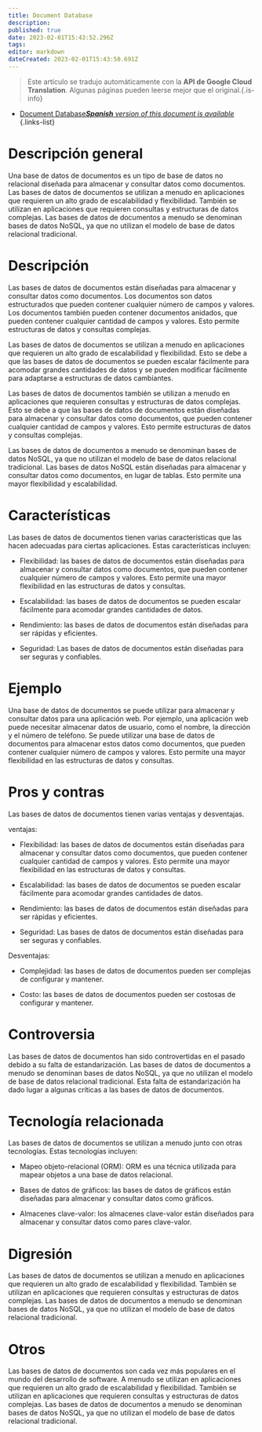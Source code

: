 ```yaml
---
title: Document Database
description: 
published: true
date: 2023-02-01T15:43:52.296Z
tags: 
editor: markdown
dateCreated: 2023-02-01T15:43:50.691Z
---
```


> Este artículo se tradujo automáticamente con la **API de Google Cloud Translation**.
Algunas páginas pueden leerse mejor que el original.{.is-info}

- [Document Database***Spanish** version of this document is available*](/es/Knowledge-base/Dictionary/document-database)
{.links-list}

# Descripción general
Una base de datos de documentos es un tipo de base de datos no relacional diseñada para almacenar y consultar datos como documentos. Las bases de datos de documentos se utilizan a menudo en aplicaciones que requieren un alto grado de escalabilidad y flexibilidad. También se utilizan en aplicaciones que requieren consultas y estructuras de datos complejas. Las bases de datos de documentos a menudo se denominan bases de datos NoSQL, ya que no utilizan el modelo de base de datos relacional tradicional.

# Descripción
Las bases de datos de documentos están diseñadas para almacenar y consultar datos como documentos. Los documentos son datos estructurados que pueden contener cualquier número de campos y valores. Los documentos también pueden contener documentos anidados, que pueden contener cualquier cantidad de campos y valores. Esto permite estructuras de datos y consultas complejas.

Las bases de datos de documentos se utilizan a menudo en aplicaciones que requieren un alto grado de escalabilidad y flexibilidad. Esto se debe a que las bases de datos de documentos se pueden escalar fácilmente para acomodar grandes cantidades de datos y se pueden modificar fácilmente para adaptarse a estructuras de datos cambiantes.

Las bases de datos de documentos también se utilizan a menudo en aplicaciones que requieren consultas y estructuras de datos complejas. Esto se debe a que las bases de datos de documentos están diseñadas para almacenar y consultar datos como documentos, que pueden contener cualquier cantidad de campos y valores. Esto permite estructuras de datos y consultas complejas.

Las bases de datos de documentos a menudo se denominan bases de datos NoSQL, ya que no utilizan el modelo de base de datos relacional tradicional. Las bases de datos NoSQL están diseñadas para almacenar y consultar datos como documentos, en lugar de tablas. Esto permite una mayor flexibilidad y escalabilidad.

# Características
Las bases de datos de documentos tienen varias características que las hacen adecuadas para ciertas aplicaciones. Estas características incluyen:

- Flexibilidad: las bases de datos de documentos están diseñadas para almacenar y consultar datos como documentos, que pueden contener cualquier número de campos y valores. Esto permite una mayor flexibilidad en las estructuras de datos y consultas.

- Escalabilidad: las bases de datos de documentos se pueden escalar fácilmente para acomodar grandes cantidades de datos.

- Rendimiento: las bases de datos de documentos están diseñadas para ser rápidas y eficientes.

- Seguridad: Las bases de datos de documentos están diseñadas para ser seguras y confiables.

# Ejemplo
Una base de datos de documentos se puede utilizar para almacenar y consultar datos para una aplicación web. Por ejemplo, una aplicación web puede necesitar almacenar datos de usuario, como el nombre, la dirección y el número de teléfono. Se puede utilizar una base de datos de documentos para almacenar estos datos como documentos, que pueden contener cualquier número de campos y valores. Esto permite una mayor flexibilidad en las estructuras de datos y consultas.

# Pros y contras
Las bases de datos de documentos tienen varias ventajas y desventajas.

ventajas:

- Flexibilidad: las bases de datos de documentos están diseñadas para almacenar y consultar datos como documentos, que pueden contener cualquier cantidad de campos y valores. Esto permite una mayor flexibilidad en las estructuras de datos y consultas.

- Escalabilidad: las bases de datos de documentos se pueden escalar fácilmente para acomodar grandes cantidades de datos.

- Rendimiento: las bases de datos de documentos están diseñadas para ser rápidas y eficientes.

- Seguridad: Las bases de datos de documentos están diseñadas para ser seguras y confiables.

Desventajas:

- Complejidad: las bases de datos de documentos pueden ser complejas de configurar y mantener.

- Costo: las bases de datos de documentos pueden ser costosas de configurar y mantener.

# Controversia
Las bases de datos de documentos han sido controvertidas en el pasado debido a su falta de estandarización. Las bases de datos de documentos a menudo se denominan bases de datos NoSQL, ya que no utilizan el modelo de base de datos relacional tradicional. Esta falta de estandarización ha dado lugar a algunas críticas a las bases de datos de documentos.

# Tecnología relacionada
Las bases de datos de documentos se utilizan a menudo junto con otras tecnologías. Estas tecnologías incluyen:

- Mapeo objeto-relacional (ORM): ORM es una técnica utilizada para mapear objetos a una base de datos relacional.

- Bases de datos de gráficos: las bases de datos de gráficos están diseñadas para almacenar y consultar datos como gráficos.

- Almacenes clave-valor: los almacenes clave-valor están diseñados para almacenar y consultar datos como pares clave-valor.

# Digresión
Las bases de datos de documentos se utilizan a menudo en aplicaciones que requieren un alto grado de escalabilidad y flexibilidad. También se utilizan en aplicaciones que requieren consultas y estructuras de datos complejas. Las bases de datos de documentos a menudo se denominan bases de datos NoSQL, ya que no utilizan el modelo de base de datos relacional tradicional.

# Otros
Las bases de datos de documentos son cada vez más populares en el mundo del desarrollo de software. A menudo se utilizan en aplicaciones que requieren un alto grado de escalabilidad y flexibilidad. También se utilizan en aplicaciones que requieren consultas y estructuras de datos complejas. Las bases de datos de documentos a menudo se denominan bases de datos NoSQL, ya que no utilizan el modelo de base de datos relacional tradicional.